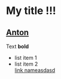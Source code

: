 # My title !!!

## [Anton](https://)

Text **bold**  
* list item 1  
* list item 2  
[link nameasdasd](http://berlinjs.org)